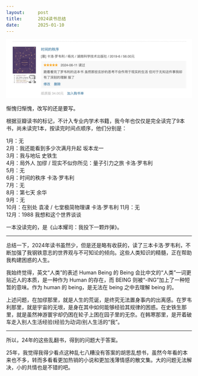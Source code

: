 ```yaml
---
layout:     post
title:      2024读书总结
date:       2025-01-10
---
```

![鞍山火锅](/images/202501/2024books.jpg)


惭愧归惭愧，改写的还是要写。

根据豆瓣读书的标记，不计入专业内学术书籍，我今年也仅仅是完全读完了9本书，尚未读完1本，按读完时间点顺序，他们分别是：

1月：无  
2月：我还能看到多少次满月升起 坂本龙一  
3月：我与地坛 史铁生  
4月：局外人 加缪 / 现实不似你所见：量子引力之旅 卡洛·罗韦利    
5月：无  
6月：时间的秩序 卡洛·罗韦利  
7月：无  
8月：第七天 余华  
9月：无  
10月：在别处 袁凌  / 七堂极简物理课  卡洛·罗韦利
11月：无  
12月：1988 我想和这个世界谈谈  

一本没读完的，是《山本耀司：我投下一颗炸弹》。

---

总结一下，2024年读书虽然少，但是还是略有收获的，读了三本卡洛·罗韦利，不断加强了我钢铁意志的世界观与不可知论的倾向。这些人类知识的精髓，正在帮助我构建困惑的人生。

我始终觉得，英文“人类”的表述 Human Being 的 Being 会比中文的“人类”一词更贴近人的本质，是一种作为 Human 的存在，而 BEING 则被“-ING”加上了一种短暂的意味。作为 human 的 being，是无法在 being 之中去理解 being 的。

上述问题，在加缪那里，就是人生的荒诞，是终究无法置身事内的出离感。在罗韦利那里，就是宇宙的无垠，是身在其中如何能够经验其规律的困惑。在史铁生那里，就是虽然神游寰宇却仍困在轮子上困在园子里的无奈。在韩寒那里，是开着破车走入别人生活经验(经验为动词)别人生活的“我”。

---

所以，24年的这些乱翻书，得到的问题大于答案。  

25年，我觉得我得少看点这种乱七八糟没有答案的胡思乱想书，虽然今年看的本来也不多，转而多看看更加热销的小说和更加浅薄情感的散文集。大的问题无法解决，小的共情也是不错的吧。
